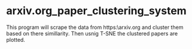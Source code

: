 # arxiv.org_paper_clustering_system
This program will scrape the data from https:\\arxiv.org and cluster them based on there simillarity. Then usnig T-SNE the clustered papers are plotted.
